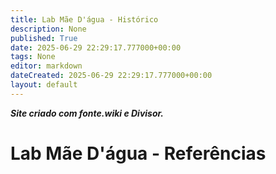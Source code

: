 ```yaml
---
title: Lab Mãe D'água - Histórico
description: None
published: True
date: 2025-06-29 22:29:17.777000+00:00
tags: None
editor: markdown
dateCreated: 2025-06-29 22:29:17.777000+00:00
layout: default
---
```


***Site criado com fonte.wiki e Divisor.***


# Lab Mãe D'água - Referências
